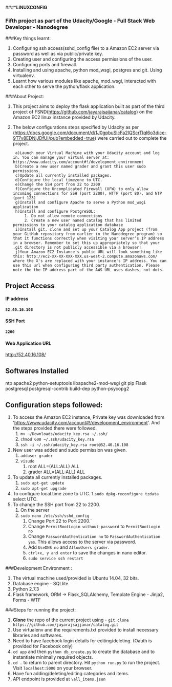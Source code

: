 ###*******************LINUXCONFIG******************

###             Fifth project as part of the Udacity/Google - Full Stack Web Developer - Nanodegree
 
###Key things learnt:
1. Configuring ssh access(sshd_config file) to a Amazon EC2 server via password as well as via public/private key.
2. Creating user and configuring the access permissions of the user.
3. Configuring ports and firewall.
4. Installing and using apache, python mod_wsgi, postgres and git. Using virtualenv. 
5. Learnt how various modules like apache, mod_wsgi, interacted with each other to serve the python/flask application. 


###About Project:
1. This project aims to deploy the flask application built as part of the third project of FSND(https://github.com/jayarajsajjanar/catalog) on the Amazon EC2 linux instance provided by Udacity. 
2. The below configurations steps specified by Udacity as per (https://docs.google.com/document/d/1J0gpbuSlcFa2IQScrTIqI6o3dice-9T7v8EDNjJDfUI/pub?embedded=true) were carried out to complete the project. 

	    a)Launch your Virtual Machine with your Udacity account and log in. You can manage your virtual server at: https://www.udacity.com/account#!/development_environment
	    b)Create a new user named grader and grant this user sudo permissions.
	    c)Update all currently installed packages.
	    d)Configure the local timezone to UTC.
	    e)Change the SSH port from 22 to 2200
    	f)Configure the Uncomplicated Firewall (UFW) to only allow incoming connections for SSH (port 2200), HTTP (port 80), and NTP (port 123)
    	g)Install and configure Apache to serve a Python mod_wsgi application
    	h)Install and configure PostgreSQL:
    		1. Do not allow remote connections
    		2. Create a new user named catalog that has limited permissions to your catalog application database
    	i)Install git, clone and set up your Catalog App project (from your GitHub repository from earlier in the Nanodegree program) so that it functions correctly when visiting your server’s IP address in a browser. Remember to set this up appropriately so that your .git directory is not publicly accessible via a browser!
    	j)Your Amazon EC2 Instance's public URL will look something like this: http://ec2-XX-XX-XXX-XXX.us-west-2.compute.amazonaws.com/ where the X's are replaced with your instance's IP address. You can use this url when configuring third party authentication. Please note the the IP address part of the AWS URL uses dashes, not dots.

## Project Access
#### IP address

**`52.40.16.108`**

#### SSH Port

**`2200`**

#### Web Application URL

http://52.40.16.108/  

## Softwares Installed

ntp apache2 python-setuptools libapache2-mod-wsgi git pip Flask postgresql postgresql-contrib build-dep python-psycopg2 

## Configuration steps followed:

1. To access the Amazon EC2 instance, Private key was downloaded from 'https://www.udacity.com/account#!/development_environment'. And the steps provided there were followed. 
	1. `mv ~/Downloads/udacity_key.rsa ~/.ssh/`
	2. `chmod 600 ~/.ssh/udacity_key.rsa`
	3. `ssh -i ~/.ssh/udacity_key.rsa root@52.40.16.108`
2. New user was added and sudo permission was given. 
	1. `adduser grader`
	2. `visudo` 
		1. root ALL=(ALL:ALL) ALL
    	2. grader ALL=(ALL:ALL) ALL
3. To update all currently installed packages.
	1. `sudo apt-get update`
	2. `sudo apt-get upgrade`
4. To configure local time zone to UTC.
	1.`sudo dpkg-reconfigure tzdata` select UTC.
5. To change the SSH port from 22 to 2200.
	1. On the server 
	2. `sudo nano /etc/ssh/sshd_config` 
		1. Change Port 22 to Port 2200.`
		2. Change `PermitRootLogin without-password` to `PermitRootLogin no`
		3. Change `PasswordAuthentication no` to `PasswordAuthentication yes`. This allows access to the server via password.
		4. Add `UseDNS no` and `AllowUsers grader`. 
		5. `ctrl+x, y and enter` to save the changes in nano editor.
		6. `sudo service ssh restart`







###Development Environment :
1. The virtual machine used/provided is Ubuntu 14.04, 32 bits.
2. Database engine - SQLlite.
3. Python 2.7.3
4. Flask framework, ORM -> Flask_SQLAlchemy, Template Engine - Jinja2, Forms - WTF

###Steps for running the project:
1. **Clone** the repo of the current project using - `git clone https://github.com/jayarajsajjanar/catalog.git` 
2.  Use virtualenv and the requirements.txt provided to install necessary libraries and softwares.
3.  Need to have facebook login details for editing/deleting. (Oauth is provided for Facebook only)
2. `cd app` and then  `python db_create.py` to create the database and to instantiate minimally required objects.
3. `cd .` to return to parent directory. Hit `python run.py` to run the project. Visit `localhost:5000` on your browser.
4.  Have fun adding/deleting/editing categories and items.
5.  API endpoint is provided at `\all_items.json`

      

